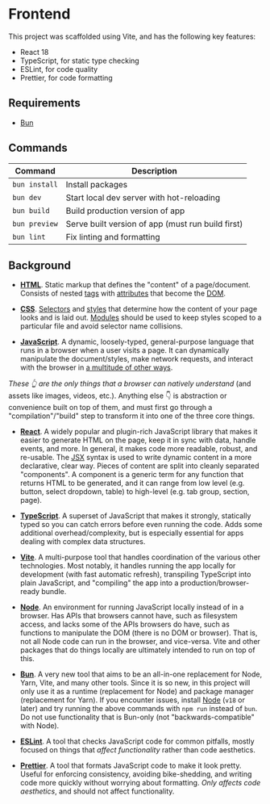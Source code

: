 # Frontend

This project was scaffolded using Vite, and has the following key features:

- React 18
- TypeScript, for static type checking
- ESLint, for code quality
- Prettier, for code formatting

## Requirements

- [Bun](https://bun.sh/)

## Commands

| Command       | Description                                       |
| ------------- | ------------------------------------------------- |
| `bun install` | Install packages                                  |
| `bun dev`     | Start local dev server with hot-reloading         |
| `bun build`   | Build production version of app                   |
| `bun preview` | Serve built version of app (must run build first) |
| `bun lint`    | Fix linting and formatting                        |

## Background

- **[HTML](https://developer.mozilla.org/en-US/docs/Web/HTML/Reference)**.
  Static markup that defines the "content" of a page/document.
  Consists of nested [tags](https://developer.mozilla.org/en-US/docs/Web/HTML/Element) with [attributes](https://developer.mozilla.org/en-US/docs/Web/HTML/Attributes) that become the [DOM](https://developer.mozilla.org/en-US/docs/Glossary/DOM).

- **[CSS](https://developer.mozilla.org/en-US/docs/Web/css/Reference)**.
  [Selectors](https://developer.mozilla.org/en-US/docs/Web/CSS/CSS_selectors) and [styles](https://developer.mozilla.org/en-US/docs/Web/CSS/Reference) that determine how the content of your page looks and is laid out.
  [Modules](https://vitejs.dev/guide/features.html#css-modules) should be used to keep styles scoped to a particular file and avoid selector name collisions.

- **[JavaScript](https://developer.mozilla.org/en-US/docs/Web/JavaScript)**.
  A dynamic, loosely-typed, general-purpose language that runs in a browser when a user visits a page.
  It can dynamically manipulate the document/styles, make network requests, and interact with the browser in [a multitude of other ways](https://developer.mozilla.org/en-US/docs/Learn/JavaScript/Client-side_web_APIs).

_These 👆 are the only things that a browser can natively understand_ (and assets like images, videos, etc.).
Anything else 👇 is abstraction or convenience built on top of them, and must first go through a "compilation"/"build" step to transform it into one of the three core things.

- **[React](https://react.dev/learn)**.
  A widely popular and plugin-rich JavaScript library that makes it easier to generate HTML on the page, keep it in sync with data, handle events, and more.
  In general, it makes code more readable, robust, and re-usable.
  The [JSX](https://react.dev/learn/writing-markup-with-jsx) syntax is used to write dynamic content in a more declarative, clear way.
  Pieces of content are split into cleanly separated "components".
  A component is a generic term for any function that returns HTML to be generated, and it can range from low level (e.g. button, select dropdown, table) to high-level (e.g. tab group, section, page).

- **[TypeScript](https://en.wikipedia.org/wiki/TypeScript)**.
  A superset of JavaScript that makes it strongly, statically typed so you can catch errors before even running the code.
  Adds some additional overhead/complexity, but is especially essential for apps dealing with complex data structures.

- **[Vite](https://vitejs.dev/)**.
  A multi-purpose tool that handles coordination of the various other technologies.
  Most notably, it handles running the app locally for development (with fast automatic refresh), transpiling TypeScript into plain JavaScript, and "compiling" the app into a production/browser-ready bundle.

- **[Node](https://nodejs.org/en/)**.
  An environment for running JavaScript locally instead of in a browser.
  Has APIs that browsers cannot have, such as filesystem access, and lacks some of the APIs browsers do have, such as functions to manipulate the DOM (there is no DOM or browser).
  That is, not all Node code can run in the browser, and vice-versa.
  Vite and other packages that do things locally are ultimately intended to run on top of this.

- **[Bun](https://bun.sh/)**.
  A very new tool that aims to be an all-in-one replacement for Node, Yarn, Vite, and many other tools.
  Since it is so new, in this project will only use it as a runtime (replacement for Node) and package manager (replacement for Yarn).
  If you encounter issues, install [Node](https://nodejs.org/en) (`v18` or later) and try running the above commands with `npm run` instead of `bun`.
  Do not use functionality that is Bun-only (not "backwards-compatible" with Node).

- **[ESLint](https://eslint.org/)**.
  A tool that checks JavaScript code for common pitfalls, mostly focused on things that _affect functionality_ rather than code aesthetics.

- **[Prettier](https://prettier.io/)**.
  A tool that formats JavaScript code to make it look pretty.
  Useful for enforcing consistency, avoiding bike-shedding, and writing code more quickly without worrying about formatting.
  _Only affects code aesthetics_, and should not affect functionality.
